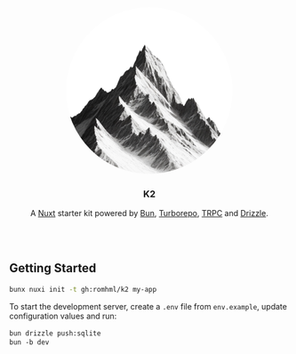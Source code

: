 <p align="center">
    <img src="/apps/web/public/icon.png" height="300" style="border-radius: 50%">
</p>

<h3 align="center"> K2 </h3>

<p align="center">
    A <a href="https://nuxt.com">Nuxt</a> starter kit powered by <a href="https://bun.sh">Bun</a>, <a href="https://turbo.build">Turborepo</a>, <a href="https://trpc.io">TRPC</a> and <a href="https://orm.drizzle.team">Drizzle</a>.
</p>

<br/>
<br/>

<h2>Getting Started</h2>

```bash
bunx nuxi init -t gh:romhml/k2 my-app
```

To start the development server, create a `.env` file from `env.example`, update configuration values and run:

```
bun drizzle push:sqlite
bun -b dev
```
